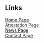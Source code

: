 ## Links

<a href="https://pet-react-ofdr.vercel.app/">Home Page</a> \
<a href="https://pet-react-ofdr.vercel.app/attestations/electric">Attestation Page</a> \
<a href="https://pet-react-ofdr.vercel.app/news">News Page</a> \
<a href="https://pet-react-ofdr.vercel.app/contacts">Contact Page</a>
